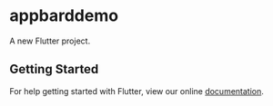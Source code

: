 # appbarddemo

A new Flutter project.

## Getting Started

For help getting started with Flutter, view our online
[documentation](https://flutter.io/).
